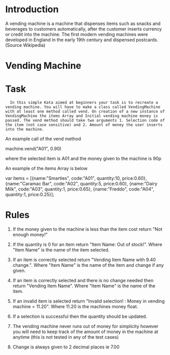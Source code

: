 # Introduction
A vending machine is a machine that dispenses items such as snacks and beverages to customers automatically, after the customer inserts currency or credit into the machine. The first modern vending machines were developed in England in the early 19th century and dispensed postcards. (Source Wikipedia)
 
# Vending Machine
# Task
      In this simple Kata aimed at beginners your task is to recreate a vending machine. You will have to make a class called VendingMachine with at least one method called vend. On creation of a new instance of VendingMachine the items Array and Initial vending machine money is passed. The vend method should take two arguments 1. Selection code of the item (not case sensitive) and 2. Amount of money the user inserts into the machine.
 

An example call of the vend method

machine.vend("A01", 0.90)

where the selected item is A01 and the money given to the machine is 90p

An example of the items Array is below

var items = [{name:"Smarties", code:"A01", quantity:10, price:0.60},
             {name:"Caramac Bar", code:"A02", quantity:5, price:0.60},
             {name:"Dairy Milk", code:"A03", quantity:1, price:0.65},
             {name:"Freddo", code:"A04", quantity:1, price:0.25}];

# Rules
1. If the money given to the machine is less than the item cost return "Not enough money!"

2. If the quantity is 0 for an item return "Item Name: Out of stock!". Where "Item Name" is the name of the item selected.

3. If an item is correctly selected return "Vending Item Name with 9.40 change.". Where "Item Name" is the name of the item and change if any given.

4. If an item is correctly selected and there is no change needed then return "Vending Item Name". Where "Item Name" is the name of the item.

5. If an invalid item is selected return "Invalid selection! : Money in vending machine = 11.20". Where 11.20 is the machines money float.

6. If a selection is successful then the quantity should be updated.

7. The vending machine never runs out of money for simplicity however you will need to keep track of the amount of money in the machine at anytime (this is not tested in any of the test cases)

8. Change is always given to 2 decimal places ie 7.00

